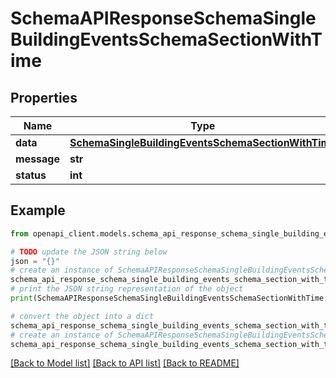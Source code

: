 # SchemaAPIResponseSchemaSingleBuildingEventsSchemaSectionWithTime


## Properties

Name | Type | Description | Notes
------------ | ------------- | ------------- | -------------
**data** | [**SchemaSingleBuildingEventsSchemaSectionWithTime**](SchemaSingleBuildingEventsSchemaSectionWithTime.md) |  | [optional] 
**message** | **str** |  | [optional] 
**status** | **int** |  | [optional] 

## Example

```python
from openapi_client.models.schema_api_response_schema_single_building_events_schema_section_with_time import SchemaAPIResponseSchemaSingleBuildingEventsSchemaSectionWithTime

# TODO update the JSON string below
json = "{}"
# create an instance of SchemaAPIResponseSchemaSingleBuildingEventsSchemaSectionWithTime from a JSON string
schema_api_response_schema_single_building_events_schema_section_with_time_instance = SchemaAPIResponseSchemaSingleBuildingEventsSchemaSectionWithTime.from_json(json)
# print the JSON string representation of the object
print(SchemaAPIResponseSchemaSingleBuildingEventsSchemaSectionWithTime.to_json())

# convert the object into a dict
schema_api_response_schema_single_building_events_schema_section_with_time_dict = schema_api_response_schema_single_building_events_schema_section_with_time_instance.to_dict()
# create an instance of SchemaAPIResponseSchemaSingleBuildingEventsSchemaSectionWithTime from a dict
schema_api_response_schema_single_building_events_schema_section_with_time_from_dict = SchemaAPIResponseSchemaSingleBuildingEventsSchemaSectionWithTime.from_dict(schema_api_response_schema_single_building_events_schema_section_with_time_dict)
```
[[Back to Model list]](../README.md#documentation-for-models) [[Back to API list]](../README.md#documentation-for-api-endpoints) [[Back to README]](../README.md)


